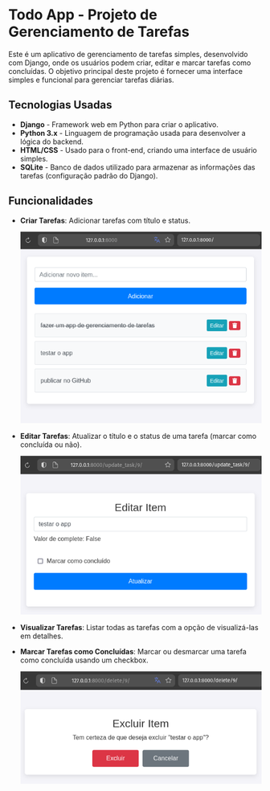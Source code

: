 # Todo App - Projeto de Gerenciamento de Tarefas

Este é um aplicativo de gerenciamento de tarefas simples, desenvolvido com Django, onde os usuários podem criar, editar e marcar tarefas como concluídas. O objetivo principal deste projeto é fornecer uma interface simples e funcional para gerenciar tarefas diárias.

## Tecnologias Usadas

-   **Django** - Framework web em Python para criar o aplicativo.
-   **Python 3.x** - Linguagem de programação usada para desenvolver a lógica do backend.
-   **HTML/CSS** - Usado para o front-end, criando uma interface de usuário simples.
-   **SQLite** - Banco de dados utilizado para armazenar as informações das tarefas (configuração padrão do Django).

## Funcionalidades

-   **Criar Tarefas**: Adicionar tarefas com título e status.

    ![Lista de Tarefas](images/list.png)

-   **Editar Tarefas**: Atualizar o título e o status de uma tarefa (marcar como concluída ou não).

    ![Editar Tarefas](images/edit.png)

-   **Visualizar Tarefas**: Listar todas as tarefas com a opção de visualizá-las em detalhes.
-   **Marcar Tarefas como Concluídas**: Marcar ou desmarcar uma tarefa como concluída usando um checkbox.

    ![Excluir Tarefas](images/delete.png)
